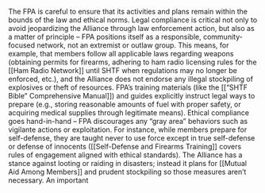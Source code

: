 The FPA is careful to ensure that its activities and plans remain within the bounds of the law and ethical norms. Legal compliance is critical not only to avoid jeopardizing the Alliance through law enforcement action, but also as a matter of principle – FPA positions itself as a responsible, community-focused network, not an extremist or outlaw group. This means, for example, that members follow all applicable laws regarding weapons (obtaining permits for firearms, adhering to ham radio licensing rules for the [[Ham Radio Network]] until SHTF when regulations may no longer be enforced, etc.), and the Alliance does not endorse any illegal stockpiling of explosives or theft of resources. FPA’s training materials (like the [[“SHTF Bible” Comprehensive Manual]]) and guides explicitly instruct legal ways to prepare (e.g., storing reasonable amounts of fuel with proper safety, or acquiring medical supplies through legitimate means). Ethical compliance goes hand-in-hand – FPA discourages any “gray area” behaviors such as vigilante actions or exploitation. For instance, while members prepare for self-defense, they are taught never to use force except in true self-defense or defense of innocents ([[Self-Defense and Firearms Training]] covers rules of engagement aligned with ethical standards). The Alliance has a stance against looting or raiding in disasters; instead it plans for [[Mutual Aid Among Members]] and prudent stockpiling so those measures aren’t necessary. An important